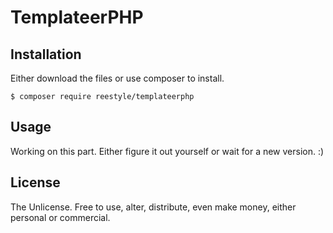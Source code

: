 # TemplateerPHP

## Installation

Either download the files or use composer to install.

`$ composer require reestyle/templateerphp`

## Usage

Working on this part. Either figure it out yourself or wait for a new version. :)

## License
The Unlicense. Free to use, alter, distribute, even make money, either personal or commercial. 